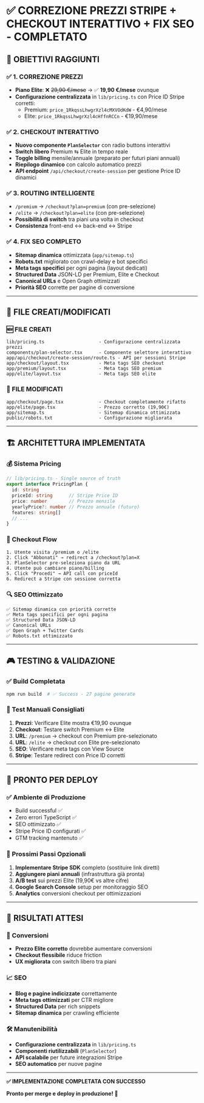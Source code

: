 # ✅ CORREZIONE PREZZI STRIPE + CHECKOUT INTERATTIVO + FIX SEO - COMPLETATO

## 🎯 OBIETTIVI RAGGIUNTI

### ✅ 1. CORREZIONE PREZZI
- **Piano Elite**: ❌ ~~29,90 €/mese~~ → ✅ **19,90 €/mese** ovunque
- **Configurazione centralizzata** in `lib/pricing.ts` con Price ID Stripe corretti:
  - Premium: `price_1RkqssLhwgrXzl4cMXVOdKdW` - €4,90/mese
  - Elite: `price_1RkqssLhwgrXzl4cHffnRCCn` - €19,90/mese

### ✅ 2. CHECKOUT INTERATTIVO  
- **Nuovo componente `PlanSelector`** con radio buttons interattivi
- **Switch libero** Premium ⇆ Elite in tempo reale
- **Toggle billing** mensile/annuale (preparato per futuri piani annuali)
- **Riepilogo dinamico** con calcolo automatico prezzi
- **API endpoint** `/api/checkout/create-session` per gestione Price ID dinamici

### ✅ 3. ROUTING INTELLIGENTE
- `/premium` → `/checkout?plan=premium` (con pre-selezione)  
- `/elite` → `/checkout?plan=elite` (con pre-selezione)
- **Possibilità di switch** tra piani una volta in checkout
- **Consistenza** front-end ↔ back-end ↔ Stripe

### ✅ 4. FIX SEO COMPLETO
- **Sitemap dinamica** ottimizzata (`app/sitemap.ts`)
- **Robots.txt** migliorato con crawl-delay e bot specifici
- **Meta tags specifici** per ogni pagina (layout dedicati)
- **Structured Data** JSON-LD per Premium, Elite e Checkout
- **Canonical URLs** e Open Graph ottimizzati
- **Priorità SEO** corrette per pagine di conversione

---

## 📁 FILE CREATI/MODIFICATI

### 🆕 FILE CREATI
```
lib/pricing.ts                    - Configurazione centralizzata prezzi
components/plan-selector.tsx      - Componente selettore interattivo  
app/api/checkout/create-session/route.ts - API per sessioni Stripe
app/checkout/layout.tsx           - Meta tags SEO checkout
app/premium/layout.tsx            - Meta tags SEO premium
app/elite/layout.tsx              - Meta tags SEO elite
```

### 🔧 FILE MODIFICATI
```
app/checkout/page.tsx             - Checkout completamente rifatto
app/elite/page.tsx                - Prezzo corretto (19,90€)
app/sitemap.ts                    - Sitemap dinamica ottimizzata
public/robots.txt                 - Configurazione migliorata
```

---

## 🏗️ ARCHITETTURA IMPLEMENTATA

### 💰 Sistema Pricing
```typescript
// lib/pricing.ts - Single source of truth
export interface PricingPlan {
  id: string
  priceId: string      // Stripe Price ID  
  price: number        // Prezzo mensile
  yearlyPrice?: number // Prezzo annuale (futuro)
  features: string[]
  // ...
}
```

### 🛒 Checkout Flow
```
1. Utente visita /premium o /elite
2. Click "Abbonati" → redirect a /checkout?plan=X
3. PlanSelector pre-seleziona piano da URL
4. Utente può cambiare piano/billing
5. Click "Procedi" → API call con priceId
6. Redirect a Stripe con sessione corretta
```

### 🔍 SEO Ottimizzato
```
✅ Sitemap dinamica con priorità corrette
✅ Meta tags specifici per ogni pagina  
✅ Structured Data JSON-LD
✅ Canonical URLs
✅ Open Graph + Twitter Cards
✅ Robots.txt ottimizzato
```

---

## 🎮 TESTING & VALIDAZIONE

### ✅ Build Completata
```bash
npm run build  # ✅ Success - 27 pagine generate
```

### 🧪 Test Manuali Consigliati
1. **Prezzi**: Verificare Elite mostra €19,90 ovunque
2. **Checkout**: Testare switch Premium ↔ Elite  
3. **URL**: `/premium` → checkout con Premium pre-selezionato
4. **URL**: `/elite` → checkout con Elite pre-selezionato
5. **SEO**: Verificare meta tags con View Source
6. **Stripe**: Testare redirect con Price ID corretti

---

## 🚀 PRONTO PER DEPLOY

### ✅ Ambiente di Produzione
- Build successful ✅
- Zero errori TypeScript ✅  
- SEO ottimizzato ✅
- Stripe Price ID configurati ✅
- GTM tracking mantenuto ✅

### 🔮 Prossimi Passi Opzionali
1. **Implementare Stripe SDK** completo (sostituire link diretti)
2. **Aggiungere piani annuali** (infrastruttura già pronta)
3. **A/B test** sui prezzi Elite (19,90€ vs altre cifre)
4. **Google Search Console** setup per monitoraggio SEO
5. **Analytics** conversioni checkout per ottimizzazioni

---

## 🎯 RISULTATI ATTESI

### 💸 Conversioni
- **Prezzo Elite corretto** dovrebbe aumentare conversioni
- **Checkout flessibile** riduce friction
- **UX migliorata** con switch libero tra piani

### 📈 SEO  
- **Blog e pagine indicizzate** correttamente
- **Meta tags ottimizzati** per CTR migliore
- **Structured Data** per rich snippets
- **Sitemap dinamica** per crawling efficiente

### 🛠️ Manutenibilità
- **Configurazione centralizzata** in `lib/pricing.ts`
- **Componenti riutilizzabili** (`PlanSelector`)
- **API scalabile** per future integrazioni Stripe
- **SEO automatico** per nuove pagine

---

**✅ IMPLEMENTAZIONE COMPLETATA CON SUCCESSO**

**Pronto per merge e deploy in produzione! 🚀**
